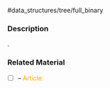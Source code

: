 #data_structures/tree/full_binary

### Description

.
### Related Material

- [ ] – <font color="orange"> Article: </font>
